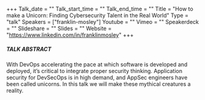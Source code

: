 +++
Talk_date = ""
Talk_start_time = ""
Talk_end_time = ""
Title = "How to make a Unicorn: Finding Cybersecurity Talent in the Real World"
Type = "talk"
Speakers = ["franklin-mosley"]
Youtube = ""
Vimeo = ""
Speakerdeck = ""
Slideshare = ""
Slides = ""
Website = "https://www.linkedin.com/in/franklinmosley"
+++

##### TALK ABSTRACT

With DevOps accelerating the pace at which software is developed and deployed, it’s critical to integrate proper security thinking. Application security for DevSecOps is in high demand, and AppSec engineers have been called unicorns. In this talk we will make these mythical creatures a reality.
